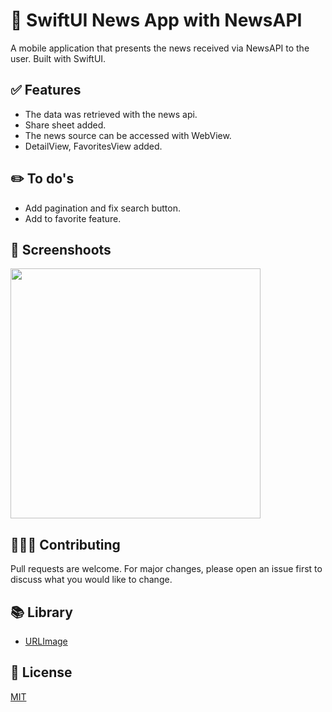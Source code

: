 
# 📰  SwiftUI News App with NewsAPI

A mobile application that presents the news received via NewsAPI to the user. Built with SwiftUI.

## ✅ Features 
 - The data was retrieved with the news api.
 - Share sheet added.
 - The news source can be accessed with WebView.
 - DetailView, FavoritesView added.
 
##  ✏️ To do's
 - Add pagination and fix search button.
 - Add to favorite feature.

## 📸 Screenshoots 


<img src="newsApp.gif" width="400"/>

## 🙋🏻‍♂️ Contributing
Pull requests are welcome. For major changes, please open an issue first to discuss what you would like to change.

## 📚 Library

- [URLImage](https://github.com/dmytro-anokhin/url-image)

## 📄 License
[MIT](https://choosealicense.com/licenses/mit/)
